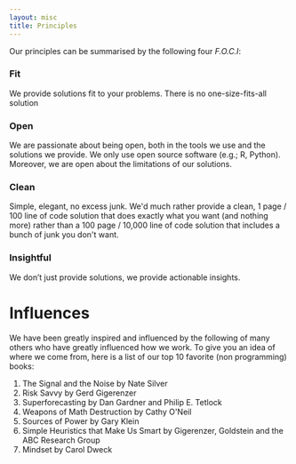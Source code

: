 ```yaml
---
layout: misc
title: Principles
---
```


Our principles can be summarised by the following four *F.O.C.I*:

### Fit

We provide solutions fit to your problems. There is no one-size-fits-all solution

### Open

We are passionate about being open, both in the tools we use and the solutions we provide. We only use open source software (e.g.; R, Python). Moreover, we are open about the limitations of our solutions.

### Clean

Simple, elegant, no excess junk. We'd much rather provide a clean, 1 page / 100 line of code solution that does exactly what you want (and nothing more) rather than a 100 page / 10,000 line of code solution that includes a bunch of junk you don't want.

### Insightful

We don’t just provide solutions, we provide actionable insights.

# Influences

We have been greatly inspired and influenced by the following of many others who have greatly influenced how we work. To give you an idea of where we come from, here is a list of our top 10 favorite (non programming) books:

1. The Signal and the Noise by Nate Silver
2. Risk Savvy by Gerd Gigerenzer
3. Superforecasting by Dan Gardner and Philip E. Tetlock
4. Weapons of Math Destruction by Cathy O'Neil
5. Sources of Power by Gary Klein
6. Simple Heuristics that Make Us Smart by Gigerenzer, Goldstein and the ABC Research Group
7. Mindset by Carol Dweck

